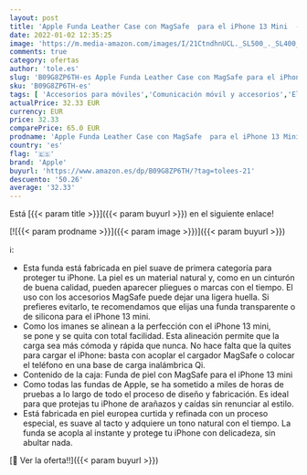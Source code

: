```yaml
---
layout: post
title: 'Apple Funda Leather Case con MagSafe  para el iPhone 13 Mini  - Verde secuoya'
date: 2022-01-02 12:35:25
image: 'https://m.media-amazon.com/images/I/21CtndhnUCL._SL500_._SL400_.jpg'
comments: true
category: ofertas
author: 'tole.es'
slug: 'B09G8ZP6TH-es Apple Funda Leather Case con MagSafe para el iPhone 13...'
sku: 'B09G8ZP6TH-es'
tags: [ 'Accesorios para móviles','Comunicación móvil y accesorios','Electrónica','Fundas y carcasas para teléfonos móviles','apple','iphone', ]
actualPrice: 32.33 EUR
currency: EUR
price: 32.33
comparePrice: 65.0 EUR
prodname: 'Apple Funda Leather Case con MagSafe  para el iPhone 13 Mini  - Verde secuoya'
country: 'es'
flag: '🇪🇸'
brand: 'Apple'
buyurl: 'https://www.amazon.es/dp/B09G8ZP6TH/?tag=tolees-21'
descuento: '50.26'
average: '32.33'
---
```


Está [{{< param title >}}]({{< param buyurl >}}) en el siguiente enlace!

[![{{< param prodname >}}]({{< param image >}})]({{< param buyurl >}})

ℹ️:

- Esta funda está fabricada en piel suave de primera categoría para proteger tu iPhone. La piel es un material natural y, como en un cinturón de buena calidad, pueden aparecer pliegues o marcas con el tiempo. El uso con los accesorios MagSafe puede dejar una ligera huella. Si prefieres evitarlo, te recomendamos que elijas una funda transparente o de silicona para el iPhone 13 mini.
- Como los imanes se alinean a la perfección con el iPhone 13 mini, se pone y se quita con total facilidad. Esta alineación permite que la carga sea más cómoda y rápida que nunca. No hace falta que la quites para cargar el iPhone: basta con acoplar el cargador MagSafe o colocar el teléfono en una base de carga inalámbrica Qi.
- Contenido de la caja: Funda de piel con MagSafe para el iPhone 13 mini
- Como todas las fundas de Apple, se ha sometido a miles de horas de pruebas a lo largo de todo el proceso de diseño y fabricación. Es ideal para que protejas tu iPhone de arañazos y caídas sin renunciar al estilo.
- Está fabricada en piel europea curtida y refinada con un proceso especial, es suave al tacto y adquiere un tono natural con el tiempo. La funda se acopla al instante y protege tu iPhone con delicadeza, sin abultar nada.

[🛒 Ver la oferta!!]({{< param buyurl >}})
